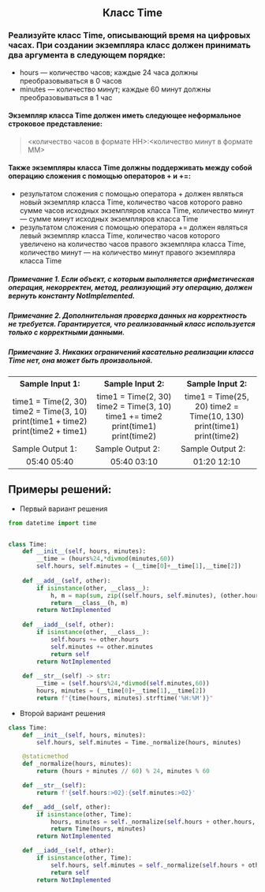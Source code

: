 <h2 style="text-align:center">Класс Time</h2>

### Реализуйте класс Time, описывающий время на цифровых часах. При создании экземпляра класс должен принимать два аргумента в следующем порядке:
* hours — количество часов; каждые 24 часа должны преобразовываться в 0 часов
* minutes — количество минут; каждые 60 минут должны преобразовываться в 1 час
#### Экземпляр класса Time должен иметь следующее неформальное строковое представление:
> <количество часов в формате HH>:<количество минут в формате MM>
#### Также экземпляры класса Time должны поддерживать между собой операцию сложения с помощью операторов + и +=:
* результатом сложения с помощью оператора + должен являться новый экземпляр класса Time, количество часов которого равно сумме часов исходных экземпляров класса Time, количество минут — сумме минут исходных экземпляров класса Time
* результатом сложения с помощью оператора += должен являться левый экземпляр класса Time, количество часов которого увеличено на количество часов правого экземпляра класса Time, количество минут — на количество минут правого экземпляра класса Time

##### Примечание 1. Если объект, с которым выполняется арифметическая операция, некорректен, метод, реализующий эту операцию, должен вернуть константу NotImplemented.
##### Примечание 2. Дополнительная проверка данных на корректность не требуется. Гарантируется, что реализованный класс используется только с корректными данными.
##### Примечание 3. Никаких ограничений касательно реализации класса Time нет, она может быть произвольной.

<table align="center">
  <tbody>
    <tr>
      <th>Sample Input 1: </th>
      <th>Sample Input 2: </th>
      <th>Sample Input 2: </th>
    </tr>
    <tr>
      <td align="center">time1 = Time(2, 30)
                        time2 = Time(3, 10)
                        print(time1 + time2)
                        print(time2 + time1)<br></td>
      <td align="center">time1 = Time(2, 30)
                          time2 = Time(3, 10)
                          time1 += time2
                          print(time1)
                          print(time2)<br></td>
      <td align="center">time1 = Time(25, 20)
                        time2 = Time(10, 130)
                        print(time1)
                        print(time2)<br></td>
    </tr>
    <tr>
      <td>Sample Output 1:</td>
      <td>Sample Output 2:</td>
      <td>Sample Output 2:</td>
      </tr>
    <tr>
      <td align="center">
                        05:40
                        05:40<br>
      </td>
      <td align="center">
                        05:40
                        03:10<br>
      </td>
      <td align="center">
                        01:20
                        12:10<br>
      </td>
    </tr>
  </tbody>
</table>



## Примеры решений:
* Первый вариант решения
```python
from datetime import time


class Time:
    def __init__(self, hours, minutes):
        __time = (hours%24,*divmod(minutes,60))
        self.hours, self.minutes = (__time[0]+__time[1],__time[2])
    
    def __add__(self, other):
        if isinstance(other, __class__):
            h, m = map(sum, zip((self.hours, self.minutes), (other.hours, other.minutes)))
            return __class__(h, m)
        return NotImplemented
    
    def __iadd__(self, other):
        if isinstance(other, __class__):
            self.hours += other.hours 
            self.minutes += other.minutes
            return self
        return NotImplemented
    
    def __str__(self) -> str:
        __time = (self.hours%24,*divmod(self.minutes,60))
        hours, minutes = (__time[0]+__time[1],__time[2])
        return f"{time(hours, minutes).strftime('%H:%M')}"
```
* Второй вариант решения

```python
class Time:
    def __init__(self, hours, minutes):
        self.hours, self.minutes = Time._normalize(hours, minutes)

    @staticmethod
    def _normalize(hours, minutes):
        return (hours + minutes // 60) % 24, minutes % 60

    def __str__(self):
        return f'{self.hours:>02}:{self.minutes:>02}'

    def __add__(self, other):
        if isinstance(other, Time):
            hours, minutes = self._normalize(self.hours + other.hours, self.minutes + other.minutes)
            return Time(hours, minutes)
        return NotImplemented

    def __iadd__(self, other):
        if isinstance(other, Time):
            self.hours, self.minutes = self._normalize(self.hours + other.hours, self.minutes + other.minutes)
            return self
        return NotImplemented
```



